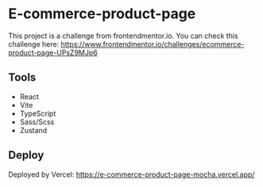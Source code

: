 # E-commerce-product-page

This project is a challenge from frontendmentor.io.
You can check this challenge here: https://www.frontendmentor.io/challenges/ecommerce-product-page-UPsZ9MJp6


## Tools
* React
* Vite
* TypeScript
* Sass/Scss
* Zustand

## Deploy
Deployed by Vercel: https://e-commerce-product-page-mocha.vercel.app/
